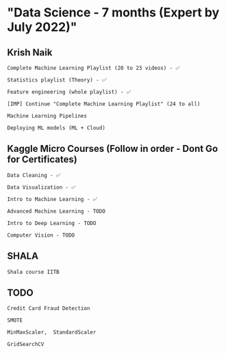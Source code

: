 # "Data Science - 7 months (Expert by July 2022)"

## Krish Naik

    Complete Machine Learning Playlist (20 to 23 videos) - ✅

    Statistics playlist (Theory) - ✅

    Feature engineering (whole playlist) - ✅

    [IMP] Continue "Complete Machine Learning Playlist" (24 to all)

    Machine Learning Pipelines

    Deploying ML models (ML + Cloud)

## Kaggle Micro Courses (Follow in order - Dont Go for Certificates)

    Data Cleaning - ✅

    Data Visualization - ✅

    Intro to Machine Learning - ✅

    Advanced Machine Learning - TODO

    Intro to Deep Learning - TODO

    Computer Vision - TODO

## SHALA

    Shala course IITB

## TODO

    Credit Card Fraud Detection

    SMOTE

    MinMaxScaler,  StandardScaler

    GridSearchCV
